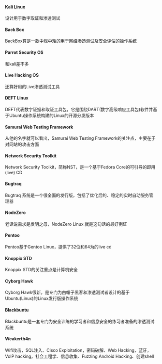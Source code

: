 #### Kali Linux
设计用于数字取证和渗透测试
#### Back Box
BackBox算是一款中规中矩的用于网络渗透测试及安全评估的操作系统
#### Parrot Security OS
和kali差不多
#### Live Hacking OS
还算好用的Live渗透测试工具
#### DEFT Linux
DEFT代表数字证据和取证工具包，它是围绕DART(数字高级响应工具包)软件并基于Ubuntu操作系统构建的Linux的开源分发版本
#### Samurai Web Testing Framework
从他的名字就可以看出，Samurai Web Testing Framework的关注点，主要在于对网站的攻击方面
#### Network Security Toolkit
Network Security Toolkit，简称NST，是一个基于Fedora Core的可引导的即用(live) CD 
#### Bugtraq
Bugtraq 系统是一个很全面的发行版，包括了优化后的、稳定的实时自动服务管理器
#### NodeZero
老话说需求是发明之母，NodeZero Linux 就是这句话的最好例证
#### Pentoo
Pentoo基于Gentoo Linux，提供了32位和64为的live cd
#### Knoppix STD
Knoppix STD的关注重点是计算机安全
#### Cyborg Hawk
Cyborg Hawk很新，是专门为白帽子黑客和渗透测试者设计的基于Ubuntu(Linux)的Linux发行版操作系统
#### Blackbuntu
Blackbuntu是一套专门为安全训练的学习者和信息安全的练习者准备的渗透测试系统
#### Weakerth4n
Wifi攻击，SQL注入、Cisco Exploitation，密码破解、Web Hacking，蓝牙，VoIP hacking，社会工程学、信息收集、Fuzzing Android Hacking、创建shell
